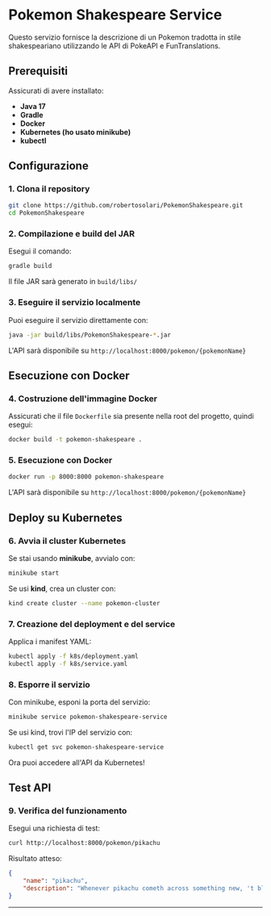 # Pokemon Shakespeare Service

Questo servizio fornisce la descrizione di un Pokemon tradotta in stile shakespeariano utilizzando le API di PokeAPI e FunTranslations.

## Prerequisiti

Assicurati di avere installato:

- **Java 17**
- **Gradle**
- **Docker**
- **Kubernetes (ho usato minikube)**
- **kubectl**

## Configurazione

### 1. Clona il repository

```sh
git clone https://github.com/robertosolari/PokemonShakespeare.git
cd PokemonShakespeare
```

### 2. Compilazione e build del JAR

Esegui il comando:

```sh
gradle build
```

Il file JAR sarà generato in `build/libs/`

### 3. Eseguire il servizio localmente

Puoi eseguire il servizio direttamente con:

```sh
java -jar build/libs/PokemonShakespeare-*.jar
```

L'API sarà disponibile su `http://localhost:8000/pokemon/{pokemonName}`

## Esecuzione con Docker

### 4. Costruzione dell'immagine Docker

Assicurati che il file `Dockerfile` sia presente nella root del progetto, quindi esegui:

```sh
docker build -t pokemon-shakespeare .
```

### 5. Esecuzione con Docker

```sh
docker run -p 8000:8000 pokemon-shakespeare
```

L'API sarà disponibile su `http://localhost:8000/pokemon/{pokemonName}`

## Deploy su Kubernetes

### 6. Avvia il cluster Kubernetes

Se stai usando **minikube**, avvialo con:

```sh
minikube start
```

Se usi **kind**, crea un cluster con:

```sh
kind create cluster --name pokemon-cluster
```

### 7. Creazione del deployment e del service

Applica i manifest YAML:

```sh
kubectl apply -f k8s/deployment.yaml
kubectl apply -f k8s/service.yaml
```

### 8. Esporre il servizio

Con minikube, esponi la porta del servizio:

```sh
minikube service pokemon-shakespeare-service
```

Se usi kind, trovi l'IP del servizio con:

```sh
kubectl get svc pokemon-shakespeare-service
```

Ora puoi accedere all'API da Kubernetes!

## Test API

### 9. Verifica del funzionamento

Esegui una richiesta di test:

```sh
curl http://localhost:8000/pokemon/pikachu
```

Risultato atteso:

```json
{
    "name": "pikachu",
    "description": "Whenever pikachu cometh across something new, 't blasts 't with a jolt of electricity."
}
```

---



